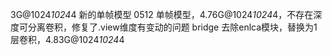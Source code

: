 3G@1024*1024*4
新的单帧模型
0512
单帧模型，4.76G@1024*1024*4，不存在深度可分离卷积，修复了.view维度有变动的问题
bridge
去除enlca模块，替换为1层卷积，4.83G@1024*1024*4